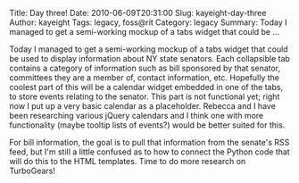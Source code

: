 Title: Day three!
Date: 2010-06-09T20:31:00
Slug: kayeight-day-three
Author: kayeight
Tags: legacy, foss@rit
Category: legacy
Summary: Today I managed to get a semi-working mockup of a tabs widget that could be ... 

Today I managed to get a semi-working mockup of a tabs widget that could be
used to display information about NY state senators. Each collapsible tab
contains a category of information such as bill sponsored by that senator,
committees they are a member of, contact information, etc. Hopefully the
coolest part of this will be a calendar widget embedded in one of the tabs, to
store events relating to the senator. This part is not functional yet; right
now I put up a very basic calendar as a placeholder. Rebecca and I have been
researching various jQuery calendars and I think one with more functionality
(maybe tooltip lists of events?) would be better suited for this.

For bill information, the goal is to pull that information from the senate's
RSS feed, but I'm still a little confused as to how to connect the Python code
that will do this to the HTML templates. Time to do more research on
TurboGears!


